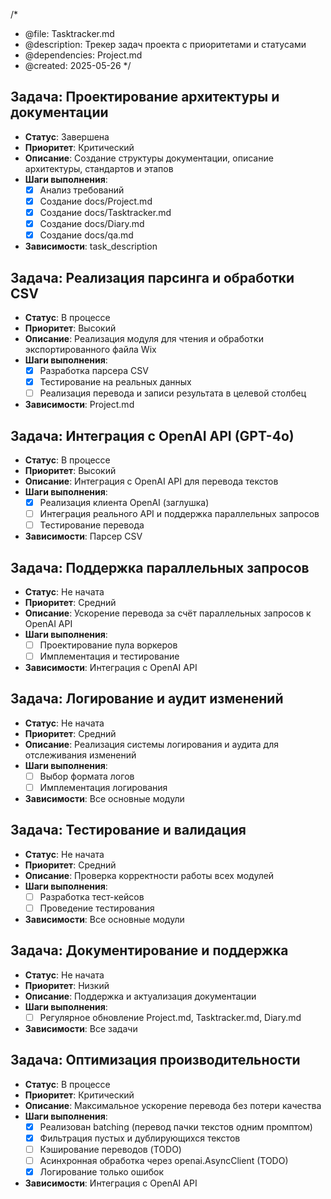 /*
 * @file: Tasktracker.md
 * @description: Трекер задач проекта с приоритетами и статусами
 * @dependencies: Project.md
 * @created: 2025-05-26
 */

## Задача: Проектирование архитектуры и документации
- **Статус**: Завершена
- **Приоритет**: Критический
- **Описание**: Создание структуры документации, описание архитектуры, стандартов и этапов
- **Шаги выполнения**:
  - [x] Анализ требований
  - [x] Создание docs/Project.md
  - [x] Создание docs/Tasktracker.md
  - [x] Создание docs/Diary.md
  - [x] Создание docs/qa.md
- **Зависимости**: task_description

## Задача: Реализация парсинга и обработки CSV
- **Статус**: В процессе
- **Приоритет**: Высокий
- **Описание**: Реализация модуля для чтения и обработки экспортированного файла Wix
- **Шаги выполнения**:
  - [x] Разработка парсера CSV
  - [x] Тестирование на реальных данных
  - [ ] Реализация перевода и записи результата в целевой столбец
- **Зависимости**: Project.md

## Задача: Интеграция с OpenAI API (GPT-4o)
- **Статус**: В процессе
- **Приоритет**: Высокий
- **Описание**: Интеграция с OpenAI API для перевода текстов
- **Шаги выполнения**:
  - [x] Реализация клиента OpenAI (заглушка)
  - [ ] Интеграция реального API и поддержка параллельных запросов
  - [ ] Тестирование перевода
- **Зависимости**: Парсер CSV

## Задача: Поддержка параллельных запросов
- **Статус**: Не начата
- **Приоритет**: Средний
- **Описание**: Ускорение перевода за счёт параллельных запросов к OpenAI API
- **Шаги выполнения**:
  - [ ] Проектирование пула воркеров
  - [ ] Имплементация и тестирование
- **Зависимости**: Интеграция с OpenAI API

## Задача: Логирование и аудит изменений
- **Статус**: Не начата
- **Приоритет**: Средний
- **Описание**: Реализация системы логирования и аудита для отслеживания изменений
- **Шаги выполнения**:
  - [ ] Выбор формата логов
  - [ ] Имплементация логирования
- **Зависимости**: Все основные модули

## Задача: Тестирование и валидация
- **Статус**: Не начата
- **Приоритет**: Средний
- **Описание**: Проверка корректности работы всех модулей
- **Шаги выполнения**:
  - [ ] Разработка тест-кейсов
  - [ ] Проведение тестирования
- **Зависимости**: Все основные модули

## Задача: Документирование и поддержка
- **Статус**: Не начата
- **Приоритет**: Низкий
- **Описание**: Поддержка и актуализация документации
- **Шаги выполнения**:
  - [ ] Регулярное обновление Project.md, Tasktracker.md, Diary.md
- **Зависимости**: Все задачи 

## Задача: Оптимизация производительности
- **Статус**: В процессе
- **Приоритет**: Критический
- **Описание**: Максимальное ускорение перевода без потери качества
- **Шаги выполнения**:
  - [x] Реализован batching (перевод пачки текстов одним промптом)
  - [x] Фильтрация пустых и дублирующихся текстов
  - [ ] Кэширование переводов (TODO)
  - [ ] Асинхронная обработка через openai.AsyncClient (TODO)
  - [x] Логирование только ошибок
- **Зависимости**: Интеграция с OpenAI API 